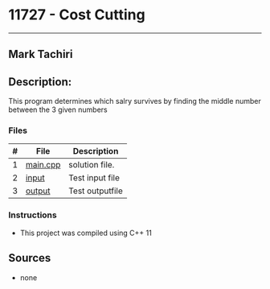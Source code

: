 # 11727 - Cost Cutting
---
## Mark Tachiri
## Description:
This program determines which salry survives by finding the middle number between the 3 given numbers

### Files

|   #   | File                       | Description                                                |
| :---: | -------------------------- | ---------------------------------------------------------- |
|   1   | [main.cpp](./main.cpp)     | solution file.                                             |
|   2   | [input](./input.txt)       | Test input file                                            |
|   3   | [output](./output.txt)     | Test outputfile                                            |

### Instructions

- This project was compiled using C++ 11

## Sources
- none
